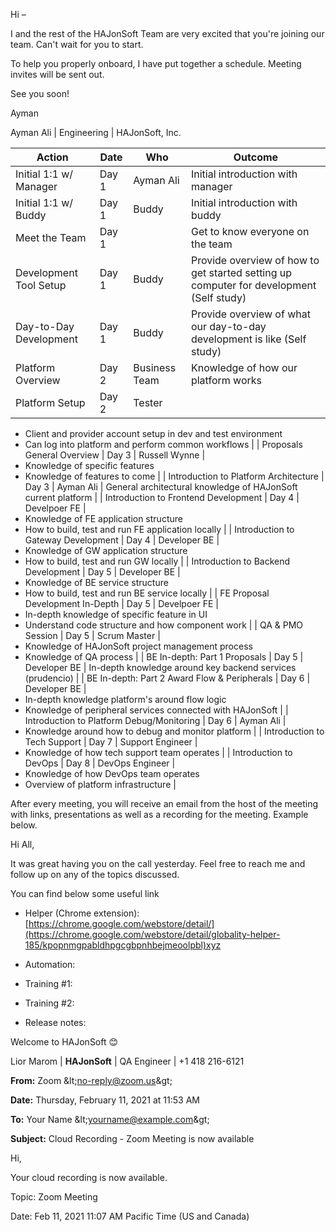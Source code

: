 Hi –

I and the rest of the HAJonSoft Team are very excited that you&#39;re joining our team. Can&#39;t wait for you to start.

To help you properly onboard, I have put together a schedule. Meeting invites will be sent out.

See you soon!

Ayman

Ayman Ali | Engineering | HAJonSoft, Inc.

| Action | Date | Who | Outcome |
| --- | --- | --- | --- |
| Initial 1:1 w/ Manager | Day 1 | Ayman Ali | Initial introduction with manager |
| Initial 1:1 w/ Buddy | Day 1 | Buddy | Initial introduction with buddy |
| Meet the Team | Day 1 | | Get to know everyone on the team |
| Development Tool Setup | Day 1 | Buddy | Provide overview of how to get started setting up computer for development (Self study) |
| Day-to-Day Development | Day 1 | Buddy | Provide overview of what our day-to-day development is like (Self study) |
| Platform Overview | Day 2 | Business Team | Knowledge of how our platform works |
| Platform Setup | Day 2 | Tester |
- Client and provider account setup in dev and test environment
- Can log into platform and perform common workflows
 |
| Proposals General Overview | Day 3 | Russell Wynne |
- Knowledge of specific features
- Knowledge of features to come
 |
| Introduction to Platform Architecture | Day 3 | Ayman Ali | General architectural knowledge of HAJonSoft current platform |
| Introduction to Frontend Development | Day 4 | Develpoer FE |
- Knowledge of FE application structure
- How to build, test and run FE application locally
 |
| Introduction to Gateway Development | Day 4 | Developer BE |
- Knowledge of GW application structure
- How to build, test and run GW locally
 |
| Introduction to Backend Development | Day 5 | Developer BE |
- Knowledge of BE service structure
- How to build, test and run BE service locally
 |
| FE Proposal Development In-Depth | Day 5 | Develpoer FE |
- In-depth knowledge of specific feature in UI
- Understand code structure and how component work
 |
| QA &amp; PMO Session | Day 5 | Scrum Master |
- Knowledge of HAJonSoft project management process
- Knowledge of QA process
 |
| BE In-depth: Part 1 Proposals | Day 5 | Developer BE | In-depth knowledge around key backend services (prudencio) |
| BE In-depth: Part 2 Award Flow &amp; Peripherals | Day 6 | Developer BE |
- In-depth knowledge platform&#39;s around flow logic
- Knowledge of peripheral services connected with HAJonSoft
 |
| Introduction to Platform Debug/Monitoring | Day 6 | Ayman Ali |
- Knowledge around how to debug and monitor platform
 |
| Introduction to Tech Support | Day 7 | Support Engineer |
- Knowledge of how tech support team operates
 |
| Introduction to DevOps | Day 8 | DevOps Engineer |
- Knowledge of how DevOps team operates
- Overview of platform infrastructure
 |

After every meeting, you will receive an email from the host of the meeting with links, presentations as well as a recording for the meeting. Example below.

Hi All,

It was great having you on the call yesterday. Feel free to reach me and follow up on any of the topics discussed.

You can find below some useful link

- Helper (Chrome extension): [https://chrome.google.com/webstore/detail/](https://chrome.google.com/webstore/detail/globality-helper-185/kpopnmgpabldhpgcgbpnhbejmeoolpbl)xyz
- Automation:

- Training #1:
- Training #2:
- Release notes:

Welcome to HAJonSoft 😊

Lior Marom | **HAJonSoft** | QA Engineer | +1 418 216-6121

**From:** Zoom \&lt;no-reply@zoom.us\&gt;

**Date:** Thursday, February 11, 2021 at 11:53 AM

**To:** Your Name \&lt;yourname@example.com\&gt;

**Subject:** Cloud Recording - Zoom Meeting is now available

Hi,

Your cloud recording is now available.

Topic: Zoom Meeting

Date: Feb 11, 2021 11:07 AM Pacific Time (US and Canada)